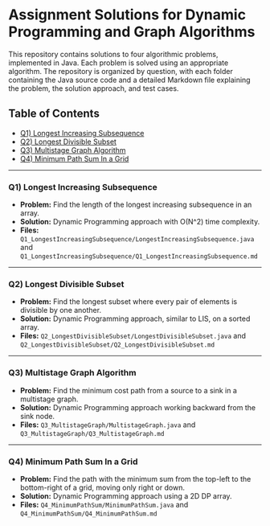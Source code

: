 # Assignment Solutions for Dynamic Programming and Graph Algorithms

This repository contains solutions to four algorithmic problems, implemented in Java. Each problem is solved using an appropriate algorithm.
The repository is organized by question, with each folder containing the Java source code and a detailed Markdown file explaining the problem, the solution approach, and test cases.

## Table of Contents
* [Q1) Longest Increasing Subsequence](#q1-longest-increasing-subsequence)
* [Q2) Longest Divisible Subset](#q2-longest-divisible-subset)
* [Q3) Multistage Graph Algorithm](#q3-multistage-graph-algorithm)
* [Q4) Minimum Path Sum In a Grid](#q4-minimum-path-sum-in-a-grid)

---

### Q1) Longest Increasing Subsequence
* **Problem:** Find the length of the longest increasing subsequence in an array.
* **Solution:** Dynamic Programming approach with O(N^2) time complexity.
* **Files:** `Q1_LongestIncreasingSubsequence/LongestIncreasingSubsequence.java` and `Q1_LongestIncreasingSubsequence/Q1_LongestIncreasingSubsequence.md`

---

### Q2) Longest Divisible Subset
* **Problem:** Find the longest subset where every pair of elements is divisible by one another.
* **Solution:** Dynamic Programming approach, similar to LIS, on a sorted array.
* **Files:** `Q2_LongestDivisibleSubset/LongestDivisibleSubset.java` and `Q2_LongestDivisibleSubset/Q2_LongestDivisibleSubset.md`

---

### Q3) Multistage Graph Algorithm
* **Problem:** Find the minimum cost path from a source to a sink in a multistage graph.
* **Solution:** Dynamic Programming approach working backward from the sink node.
* **Files:** `Q3_MultistageGraph/MultistageGraph.java` and `Q3_MultistageGraph/Q3_MultistageGraph.md`

---

### Q4) Minimum Path Sum In a Grid
* **Problem:** Find the path with the minimum sum from the top-left to the bottom-right of a grid, moving only right or down.
* **Solution:** Dynamic Programming approach using a 2D DP array.
* **Files:** `Q4_MinimumPathSum/MinimumPathSum.java` and `Q4_MinimumPathSum/Q4_MinimumPathSum.md`
